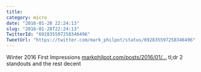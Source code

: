 ```yaml
---
title: 
category: micro
date: "2016-01-28 22:24:13"
slug: "2016-01-28T22:24:13"
TwitterId: "692835597258346496"
TweetUrl: "https://twitter.com/mark_philpot/status/692835597258346496"
---
```


Winter 2016 First Impressions
[markphilpot.com/posts/2016/01/…](http://markphilpot.com/posts/2016/01/20/anime_2016_winter_first/)
tl;dr 2 standouts and the rest decent
